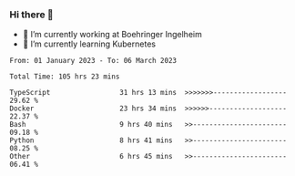 ### Hi there 👋
- 🔭 I’m currently working at Boehringer Ingelheim
- 🌱 I’m currently learning Kubernetes

 
<!--START_SECTION:waka-->

```text
From: 01 January 2023 - To: 06 March 2023

Total Time: 105 hrs 23 mins

TypeScript                 31 hrs 13 mins  >>>>>>>------------------   29.62 %
Docker                     23 hrs 34 mins  >>>>>>-------------------   22.37 %
Bash                       9 hrs 40 mins   >>-----------------------   09.18 %
Python                     8 hrs 41 mins   >>-----------------------   08.25 %
Other                      6 hrs 45 mins   >>-----------------------   06.41 %
```

<!--END_SECTION:waka-->

 
